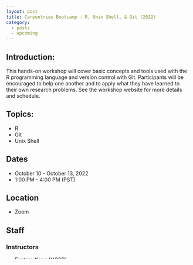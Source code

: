 ```yaml
---
layout: post
title: Carpentries Bootcamp - R, Unix Shell, & Git (2022)
category:
  - posts
  - upcoming
---
```


## Introduction:

This hands-on workshop will cover basic concepts and tools used with the R programming language and version control with Git. Participants will be encouraged to help one another and to apply what they have learned to their own research problems. See the workshop website for more details and schedule.


## Topics:

* R
* Git
* Unix Shell


## Dates

* October 10 - October 13, 2022
* 1:00 PM - 4:00 PM (PST)


## Location

* Zoom


## Staff

### Instructors
* Eastern Kang (UCSD)
* Ana Dantas Machado (UCSD)
* Kimberly Thomas (UCSD/RITS)

### Helpers
* Reid Otsuji (UCSD/Library)


## Audience

* All UCSD students, staff, and faculty (do not need to have any previous knowledge of programming or the tools presented in the workshop to attend).


## Resources

* [Workshop Website](https://ucsdlib.github.io/2022-10-10-UCSD/)
* [Collaborative Notes](https://hackmd.io/@kkt008/r1niQyFzo)
